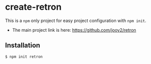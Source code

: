 # create-retron

This is a `npm` only project for easy project configuration with `npm init`.

- The main project link is here: https://github.com/jooy2/retron

## Installation

```shell
$ npm init retron
```
